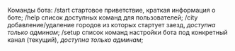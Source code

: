 Команды бота:
/start стартовое приветствие, краткая информация о боте;
/help список доступных команд для пользователей;
/city добавление/удаление городов из которых стартует заезд, _доступна только админам_;
/setup список команд настройки бота под конкретный канал (текущий), _доступна только админам_;
